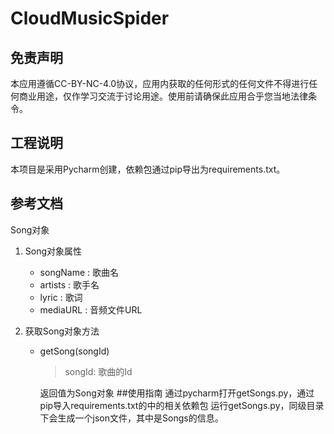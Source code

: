 # **CloudMusicSpider**
## 免责声明
本应用遵循CC-BY-NC-4.0协议，应用内获取的任何形式的任何文件不得进行任何商业用途，仅作学习交流于讨论用途。使用前请确保此应用合乎您当地法律条令。
## 工程说明
本项目是采用Pycharm创建，依赖包通过pip导出为requirements.txt。
## 参考文档
Song对象
1. Song对象属性
    + songName : 歌曲名
    + artists : 歌手名
    + lyric : 歌词
    + mediaURL : 音频文件URL    

2. 获取Song对象方法
    + getSong(songId)
        > songId: 歌曲的Id

        返回值为Song对象
##使用指南
通过pycharm打开getSongs.py，通过pip导入requirements.txt的中的相关依赖包
运行getSongs.py，同级目录下会生成一个json文件，其中是Songs的信息。
